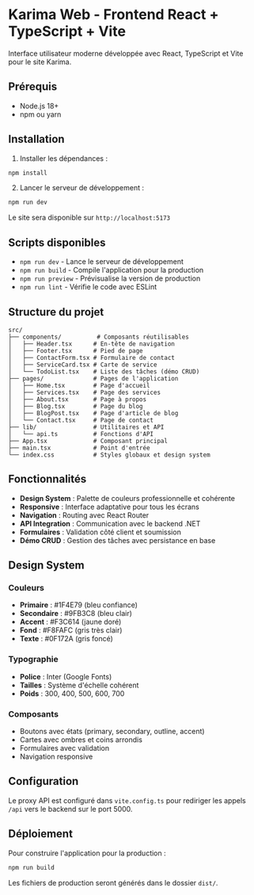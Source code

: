 # Karima Web - Frontend React + TypeScript + Vite

Interface utilisateur moderne développée avec React, TypeScript et Vite pour le site Karima.

## Prérequis

- Node.js 18+ 
- npm ou yarn

## Installation

1. Installer les dépendances :
```bash
npm install
```

2. Lancer le serveur de développement :
```bash
npm run dev
```

Le site sera disponible sur `http://localhost:5173`

## Scripts disponibles

- `npm run dev` - Lance le serveur de développement
- `npm run build` - Compile l'application pour la production
- `npm run preview` - Prévisualise la version de production
- `npm run lint` - Vérifie le code avec ESLint

## Structure du projet

```
src/
├── components/          # Composants réutilisables
│   ├── Header.tsx      # En-tête de navigation
│   ├── Footer.tsx      # Pied de page
│   ├── ContactForm.tsx # Formulaire de contact
│   ├── ServiceCard.tsx # Carte de service
│   └── TodoList.tsx    # Liste des tâches (démo CRUD)
├── pages/              # Pages de l'application
│   ├── Home.tsx        # Page d'accueil
│   ├── Services.tsx    # Page des services
│   ├── About.tsx       # Page à propos
│   ├── Blog.tsx        # Page du blog
│   ├── BlogPost.tsx    # Page d'article de blog
│   └── Contact.tsx     # Page de contact
├── lib/                # Utilitaires et API
│   └── api.ts          # Fonctions d'API
├── App.tsx             # Composant principal
├── main.tsx            # Point d'entrée
└── index.css           # Styles globaux et design system
```

## Fonctionnalités

- **Design System** : Palette de couleurs professionnelle et cohérente
- **Responsive** : Interface adaptative pour tous les écrans
- **Navigation** : Routing avec React Router
- **API Integration** : Communication avec le backend .NET
- **Formulaires** : Validation côté client et soumission
- **Démo CRUD** : Gestion des tâches avec persistance en base

## Design System

### Couleurs
- **Primaire** : #1F4E79 (bleu confiance)
- **Secondaire** : #9FB3C8 (bleu clair)
- **Accent** : #F3C614 (jaune doré)
- **Fond** : #F8FAFC (gris très clair)
- **Texte** : #0F172A (gris foncé)

### Typographie
- **Police** : Inter (Google Fonts)
- **Tailles** : Système d'échelle cohérent
- **Poids** : 300, 400, 500, 600, 700

### Composants
- Boutons avec états (primary, secondary, outline, accent)
- Cartes avec ombres et coins arrondis
- Formulaires avec validation
- Navigation responsive

## Configuration

Le proxy API est configuré dans `vite.config.ts` pour rediriger les appels `/api` vers le backend sur le port 5000.

## Déploiement

Pour construire l'application pour la production :

```bash
npm run build
```

Les fichiers de production seront générés dans le dossier `dist/`.
